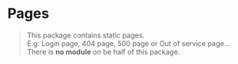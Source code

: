 # Pages

> This package contains static pages.  
> E.g: Login page, 404 page, 500 page or Out of service page...  
> There is **no module** on be half of this package.
